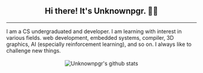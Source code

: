 <h2 align="center">Hi there! It's <strong>Unknownpgr</strong>. 👨‍💻</h2>
<hr>
<div>
I am a CS undergraduated and developer. I am learning with interest in various fields. web development, embedded systems, compiler, 3D graphics, AI (especially reinforcement learning), and so on. I always like to challenge new things.
</div>
<br>
<div align="center">
<img src="https://github-readme-stats.vercel.app/api?username=unknownpgr&show_icons=true&theme=light&line_height=27" alt="Unknownpgr's github stats"/>
</div>

